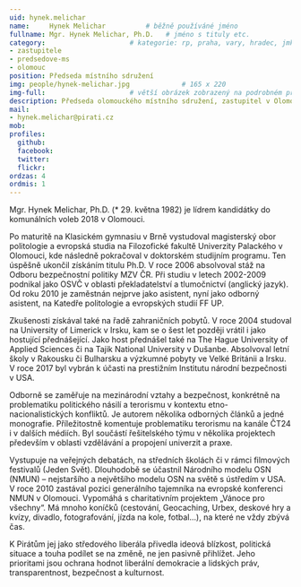 ```yaml
---
uid: hynek.melichar
name:     Hynek Melichar          # běžně používáné jméno
fullname: Mgr. Hynek Melichar, Ph.D.   # jméno s tituly etc.
category:                     # kategorie: rp, praha, vary, hradec, jmk, senat
- zastupitele
- predsedove-ms
- olomouc
position: Předseda místního sdružení
img: people/hynek-melichar.jpg             # 165 x 220
img-full:                     # větší obrázek zobrazený na podrobném profilu
description: Předseda olomouckého místního sdružení, zastupitel v Olomouci                # kratký popis, max 160 znaků
mail:
- hynek.melichar@pirati.cz
mob:         
profiles:
  github:
  facebook:       
  twitter:        
  flickr:    
ordzas: 4  
ordmis: 1 
---
```

Mgr. Hynek Melichar, Ph.D. (* 29. května 1982) je lídrem kandidátky do komunálních voleb 2018 v Olomouci.

Po maturitě na Klasickém gymnasiu v Brně vystudoval magisterský obor politologie a evropská studia na Filozofické fakultě Univerzity Palackého v Olomouci, kde následně pokračoval v doktorském studijním programu. Ten úspěšně ukončil získáním titulu Ph.D. V roce 2006 absolvoval stáž na Odboru bezpečnostní politiky MZV ČR. Při studiu v letech 2002-2009 podnikal jako OSVČ v oblasti překladatelství a tlumočnictví (anglický jazyk). Od roku 2010 je zaměstnán nejprve jako asistent, nyní jako odborný asistent, na Katedře politologie a evropských studií FF UP.

Zkušenosti získával také na řadě zahraničních pobytů. V roce 2004 studoval na University of Limerick v Irsku, kam se o šest let později vrátil i jako hostující přednášející. Jako host přednášel také na The Hague University of Applied Sciences či na Tajik National University v Dušanbe. Absolvoval letní školy v Rakousku či Bulharsku a výzkumné pobyty ve Velké Británii a Irsku. V roce 2017 byl vybrán k účasti na prestižním Institutu národní bezpečnosti v USA.

Odborně se zaměřuje na mezinárodní vztahy a bezpečnost, konkrétně na problematiku politického násilí a terorismu v kontextu etno-nacionalistických konfliktů. Je autorem několika odborných článků a jedné monografie. Příležitostně komentuje problematiku terorismu na kanále ČT24 i v dalších médiích. Byl součástí řešitelského týmu v několika projektech především v oblasti vzdělávání a propojení univerzit a praxe.

Vystupuje na veřejných debatách, na středních školách či v rámci filmových festivalů (Jeden Svět). Dlouhodobě se účastnil Národního modelu OSN (NMUN) – nejstaršího a největšího modelu OSN na světě s ústředím v USA. V roce 2010 zastával pozici generálního tajemníka na evropské konferenci NMUN v Olomouci. Vypomáhá s charitativním projektem „Vánoce pro všechny“. Má mnoho koníčků (cestování, Geocaching, Urbex, deskové hry a kvízy, divadlo, fotografování, jízda na kole, fotbal…), na které ne vždy zbývá čas.

K Pirátům jej jako středového liberála přivedla ideová blízkost, politická situace a touha podílet se na změně, ne jen pasivně přihlížet. Jeho prioritami jsou ochrana hodnot liberální demokracie a lidských práv, transparentnost, bezpečnost a kulturnost. 